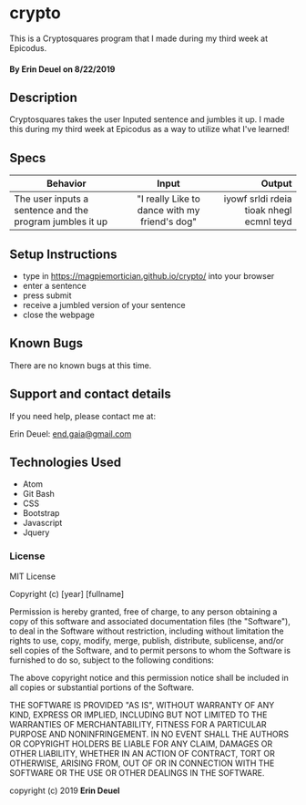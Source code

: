 # crypto

This is a Cryptosquares program that I made during my third week at Epicodus.

#### By Erin Deuel on 8/22/2019

## Description

Cryptosquares takes the user Inputed sentence and jumbles it up. I made this during my third week at Epicodus as a way to utilize what I've learned!


## Specs

| Behavior | Input | Output |
| ------------- |:-------------:| -----:|
| The user inputs a sentence and the program jumbles it up | "I really Like to dance with my friend's dog" | iyowf srldi rdeia tioak nhegl ecmnl teyd |


## Setup Instructions

* type in https://magpiemortician.github.io/crypto/ into your browser
* enter a sentence
* press submit
* receive a jumbled version of your sentence
* close the webpage

## Known Bugs

There are no known bugs at this time.

## Support and contact details

If you need help, please contact me at:

Erin Deuel: end.gaia@gmail.com

## Technologies Used

* Atom
* Git Bash
* CSS
* Bootstrap
* Javascript
* Jquery

### License

MIT License

Copyright (c) [year] [fullname]

Permission is hereby granted, free of charge, to any person obtaining a copy
of this software and associated documentation files (the "Software"), to deal
in the Software without restriction, including without limitation the rights
to use, copy, modify, merge, publish, distribute, sublicense, and/or sell
copies of the Software, and to permit persons to whom the Software is
furnished to do so, subject to the following conditions:

The above copyright notice and this permission notice shall be included in all
copies or substantial portions of the Software.

THE SOFTWARE IS PROVIDED "AS IS", WITHOUT WARRANTY OF ANY KIND, EXPRESS OR
IMPLIED, INCLUDING BUT NOT LIMITED TO THE WARRANTIES OF MERCHANTABILITY,
FITNESS FOR A PARTICULAR PURPOSE AND NONINFRINGEMENT. IN NO EVENT SHALL THE
AUTHORS OR COPYRIGHT HOLDERS BE LIABLE FOR ANY CLAIM, DAMAGES OR OTHER
LIABILITY, WHETHER IN AN ACTION OF CONTRACT, TORT OR OTHERWISE, ARISING FROM,
OUT OF OR IN CONNECTION WITH THE SOFTWARE OR THE USE OR OTHER DEALINGS IN THE
SOFTWARE.

copyright (c) 2019 **Erin Deuel**
